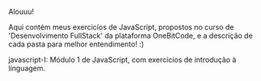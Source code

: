 Alouuu!

Aqui contém meus exercicíos de JavaScript, propostos no curso de 'Desenvolvimento FullStack' da plataforma OneBitCode, e a descrição de cada pasta para melhor entendimento! :)

javascript-I:
Módulo 1 de JavaScript, com exercícios de introdução à linguagem.